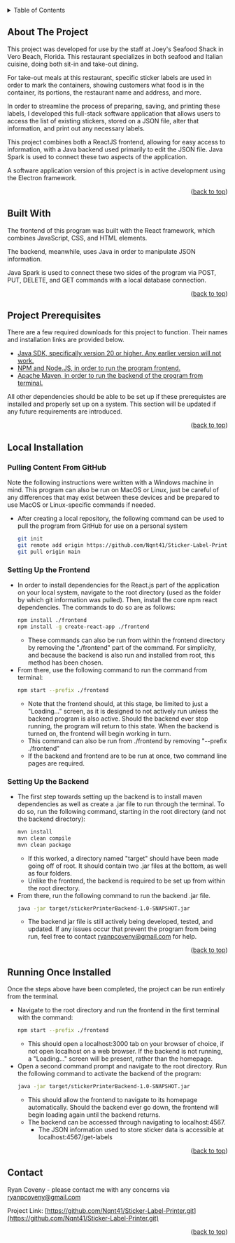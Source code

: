 <a name="readme-top"></a>

<details>
  <summary>Table of Contents</summary>
  <ol>
    <li><a href="#about-the-project">About The Project</a></li>
    <li><a href="#built-with">Built With</a></li>
    <li><a href="#project-prerequisites">Project Prerequisites</a></li>
    <li>
      <a href="#local-installation">Local Installation</a>
      <ul>
        <li><a href="#pulling-content-from-github">Pulling Content From GitHub</a></li>
        <li><a href="#setting-up-the-frontend">Setting Up the Frontend</a></li>
        <li><a href="#setting-up-the-backend">Setting Up the Backend</a></li>
      </ul>
    </li>
    <li><a href="#running-once-installed">Running Once Installedn</a></li>
    <li><a href="#contact">Contact</a></li>
  </ol>
</details>

## About The Project

This project was developed for use by the staff at Joey's Seafood Shack in Vero Beach, Florida. This restaurant specializes in both seafood and Italian cuisine, doing both sit-in and take-out dining.

For take-out meals at this restaurant, specific sticker labels are used in order to mark the containers, showing customers what food is in the container, its portions, the restaurant name and address, and more.

In order to streamline the process of preparing, saving, and printing these labels, I developed this full-stack software application that allows users to access the list of existing stickers, stored on a JSON file, alter that information, and print out any necessary labels.

This project combines both a ReactJS frontend, allowing for easy access to information, with a Java backend used primarily to edit the JSON file. Java Spark is used to connect these two aspects of the application.

A software application version of this project is in active development using the Electron framework.

<p align="right">(<a href="#readme-top">back to top</a>)</p>

## Built With

The frontend of this program was built with the React framework, which combines JavaScript, CSS, and HTML elements.

The backend, meanwhile, uses Java in order to manipulate JSON information.

Java Spark is used to connect these two sides of the program via POST, PUT, DELETE, and GET commands with a local database connection.

<p align="right">(<a href="#readme-top">back to top</a>)</p>

## Project Prerequisites

There are a few required downloads for this project to function. Their names and installation links are provided below.

* [Java SDK, specifically version 20 or higher. Any earlier version will not work.](https://www.oracle.com/java/technologies/downloads/)
* [NPM and Node.JS, in order to run the program frontend.](https://docs.npmjs.com/downloading-and-installing-node-js-and-npm)
* [Apache Maven, in order to run the backend of the program from terminal.](https://maven.apache.org/download.cgi)

All other dependencies should be able to be set up if these prerequistes are installed and properly set up on a system. This section will be updated if any future requirements are introduced.

<p align="right">(<a href="#readme-top">back to top</a>)</p>

## Local Installation

### Pulling Content From GitHub

Note the following instructions were written with a Windows machine in mind. This program can also be run on MacOS or Linux, just be careful of any differences that may exist between these devices and be prepared to use MacOS or Linux-specific commands if needed.

* After creating a local repository, the following command can be used to pull the program from GitHub for use on a personal system
  ```sh
  git init
  git remote add origin https://github.com/Nqnt41/Sticker-Label-Printer.git
  git pull origin main
  ```

### Setting Up the Frontend

* In order to install dependencies for the React.js part of the application on your local system, navigate to the root directory (used as the folder by which git information was pulled). Then, install the core npm react dependencies. The commands to do so are as follows:
  ```sh
  npm install ./frontend
  npm install -g create-react-app ./frontend
  ```
  * These commands can also be run from within the frontend directory by removing the "./frontend" part of the command. For simplicity, and because the backend is also run and installed from root, this method has been chosen.
* From there, use the following command to run the command from terminal:
  ```sh
  npm start --prefix ./frontend
  ```
  * Note that the frontend should, at this stage, be limited to just a "Loading..." screen, as it is designed to not actively run unless the backend program is also active. Should the backend ever stop running, the program will return to this state. When the backend is turned on, the frontend will begin working in turn.
  * This command can also be run from ./frontend by removing "--prefix ./frontend"
  * If the backend and frontend are to be run at once, two command line pages are required.
 
### Setting Up the Backend

* The first step towards setting up the backend is to install maven dependencies as well as create a .jar file to run through the terminal. To do so, run the following command, starting in the root directory (and not the backend directory):
  ```sh
  mvn install
  mvn clean compile
  mvn clean package
  ```
  * If this worked, a directory named "target" should have been made going off of root. It should contain two .jar files at the bottom, as well as four folders.
  * Unlike the frontend, the backend is required to be set up from within the root directory.
* From there, run the following command to run the backend .jar file.
  ```sh
  java -jar target/stickerPrinterBackend-1.0-SNAPSHOT.jar
  ```
  * The backend jar file is still actively being developed, tested, and updated. If any issues occur that prevent the program from being run, feel free to contact ryanpcoveny@gmail.com for help.
    
<p align="right">(<a href="#readme-top">back to top</a>)</p>

## Running Once Installed

Once the steps above have been completed, the project can be run entirely from the terminal.

* Navigate to the root directory and run the frontend in the first terminal with the command:
  ```sh
  npm start --prefix ./frontend
  ```
  * This should open a localhost:3000 tab on your browser of choice, if not open localhost on a web browser. If the backend is not running, a "Loading..." screen will be present, rather than the homepage.
* Open a second command prompt and navigate to the root directory. Run the following command to activate the backend of the program:
  ```sh
  java -jar target/stickerPrinterBackend-1.0-SNAPSHOT.jar
  ```
  * This should allow the frontend to navigate to its homepage automatically. Should the backend ever go down, the frontend will begin loading again until the backend returns.
  * The backend can be accessed through navigating to localhost:4567.
    * The JSON information used to store sticker data is accessible at localhost:4567/get-labels

<p align="right">(<a href="#readme-top">back to top</a>)</p>

## Contact

Ryan Coveny - please contact me with any concerns via ryanpcoveny@gmail.com

Project Link: [https://github.com/Nqnt41/Sticker-Label-Printer.git](https://github.com/Nqnt41/Sticker-Label-Printer.git)

<p align="right">(<a href="#readme-top">back to top</a>)</p>
